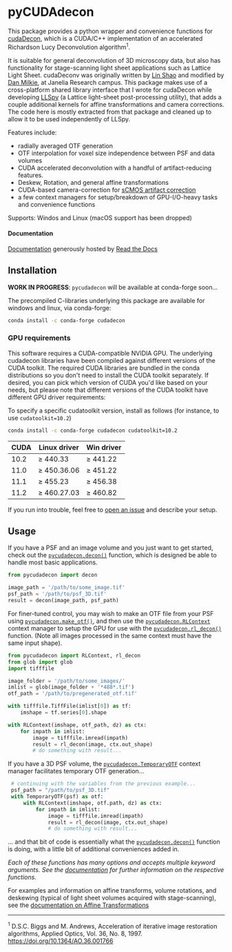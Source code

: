 # pyCUDAdecon



This package provides a python wrapper and convenience functions for [cudaDecon](https://github.com/scopetools/cudaDecon), which is a CUDA/C++ implementation of an accelerated Richardson Lucy Deconvolution algorithm<sup>1</sup>.

It is suitable for general deconvolution of 3D microscopy data, but also has functionality for stage-scanning light sheet applications such as Lattice Light Sheet.  cudaDeconv was originally written by [Lin Shao](https://github.com/linshaova) and modified by [Dan Milkie](https://github.com/dmilkie), at Janelia Research campus.  This package makes use of a cross-platform shared library interface that I wrote for cudaDecon while developing [LLSpy](https://github.com/tlambert03/LLSpy) (a Lattice light-sheet post-processing utility), that adds a couple additional kernels for affine transformations and camera corrections.  The code here is mostly extracted from that package and cleaned up to allow it to be used independently of LLSpy.

Features include:
* radially averaged OTF generation
* OTF interpolation for voxel size independence between PSF and data volumes
* CUDA accelerated deconvolution with a handful of artifact-reducing features.
* Deskew, Rotation, and general affine transformations
* CUDA-based camera-correction for [sCMOS artifact correction](https://llspy.readthedocs.io/en/latest/camera.html)
* a few context managers for setup/breakdown of GPU-I/O-heavy tasks and convenience functions

Supports: Windos and Linux (macOS support has been dropped)

#### Documentation
[Documentation](https://pycudadecon.readthedocs.io/en/latest/index.html) generously hosted by [Read the Docs](https://readthedocs.org/)


## Installation

**WORK IN PROGRESS**: `pycudadecon` will be available at conda-forge soon...


The precompiled C-libraries underlying this package are available for windows and linux, via conda-forge:

```sh
conda install -c conda-forge cudadecon
```

### GPU requirements

This software requires a CUDA-compatible NVIDIA GPU.
The underlying cudadecon libraries have been compiled against different versions of the CUDA toolkit.  The required CUDA libraries are bundled in the conda distributions so you don't need to install the CUDA toolkit separately.  If desired, you can pick which version of CUDA you'd like based on your needs, but please note that different versions of the CUDA toolkit have different GPU driver requirements:

To specify a specific cudatoolkit version, install as follows (for instance, to use
`cudatoolkit=10.2`)

```sh
conda install -c conda-forge cudadecon cudatoolkit=10.2
```

| CUDA  | Linux driver | Win driver |
| ----- | ------------ | ---------- |
| 10.2  | ≥ 440.33     | ≥ 441.22   |
| 11.0  | ≥ 450.36.06  | ≥ 451.22   |
| 11.1  | ≥ 455.23     | ≥ 456.38   |
| 11.2  | ≥ 460.27.03  | ≥ 460.82   |


If you run into trouble, feel free to [open an issue](https://github.com/tlambert03/pycudadecon/issues) and describe your setup.

## Usage

If you have a PSF and an image volume and you just want to get started, check out the [`pycudadecon.decon()`](https://pycudadecon.readthedocs.io/en/latest/deconvolution.html#pycudadecon.decon) function, which is designed be able to handle most basic applications.

```python
from pycudadecon import decon

image_path = '/path/to/some_image.tif'
psf_path = '/path/to/psf_3D.tif'
result = decon(image_path, psf_path)
```

For finer-tuned control, you may wish to make an OTF file from your PSF using [`pycudadecon.make_otf()`](https://pycudadecon.readthedocs.io/en/latest/otf.html?highlight=make_otf#pycudadecon.make_otf), and then use the [`pycudadecon.RLContext`](https://pycudadecon.readthedocs.io/en/latest/deconvolution.html?highlight=RLContext#pycudadecon.RLContext) context manager to setup the GPU for use with the [`pycudadecon.rl_decon()`](https://pycudadecon.readthedocs.io/en/latest/deconvolution.html?highlight=RLContext#pycudadecon.rl_decon) function.  (Note all images processed in the same context must have the same input shape).

```python
from pycudadecon import RLContext, rl_decon
from glob import glob
import tifffile

image_folder = '/path/to/some_images/'
imlist = glob(image_folder + '*488*.tif')
otf_path = '/path/to/pregenerated_otf.tif'

with tifffile.TiffFile(imlist[0]) as tf:
    imshape = tf.series[0].shape

with RLContext(imshape, otf_path, dz) as ctx:
    for impath in imlist:
        image = tifffile.imread(impath)
        result = rl_decon(image, ctx.out_shape)
        # do something with result...
```

If you have a 3D PSF volume, the [`pycudadecon.TemporaryOTF`](https://pycudadecon.readthedocs.io/en/latest/otf.html?highlight=temporaryotf#pycudadecon.TemporaryOTF) context manager facilitates temporary OTF generation...

```python
 # continuing with the variables from the previous example...
 psf_path = "/path/to/psf_3D.tif"
 with TemporaryOTF(psf) as otf:
     with RLContext(imshape, otf.path, dz) as ctx:
         for impath in imlist:
             image = tifffile.imread(impath)
             result = rl_decon(image, ctx.out_shape)
             # do something with result...
```

... and that bit of code is essentially what the [`pycudadecon.decon()`](https://pycudadecon.readthedocs.io/en/latest/deconvolution.html#pycudadecon.decon) function is doing, with a little bit of additional conveniences added in.

*Each of these functions has many options and accepts multiple keyword arguments. See the [documentation](https://pycudadecon.readthedocs.io/en/latest/index.html) for further information on the respective functions.*

For examples and information on affine transforms, volume rotations, and deskewing (typical of light sheet volumes acquired with stage-scanning), see the [documentation on Affine Transformations](https://pycudadecon.readthedocs.io/en/latest/affine.html)
___

<sup>1</sup> D.S.C. Biggs and M. Andrews, Acceleration of iterative image restoration algorithms, Applied Optics, Vol. 36, No. 8, 1997. https://doi.org/10.1364/AO.36.001766
